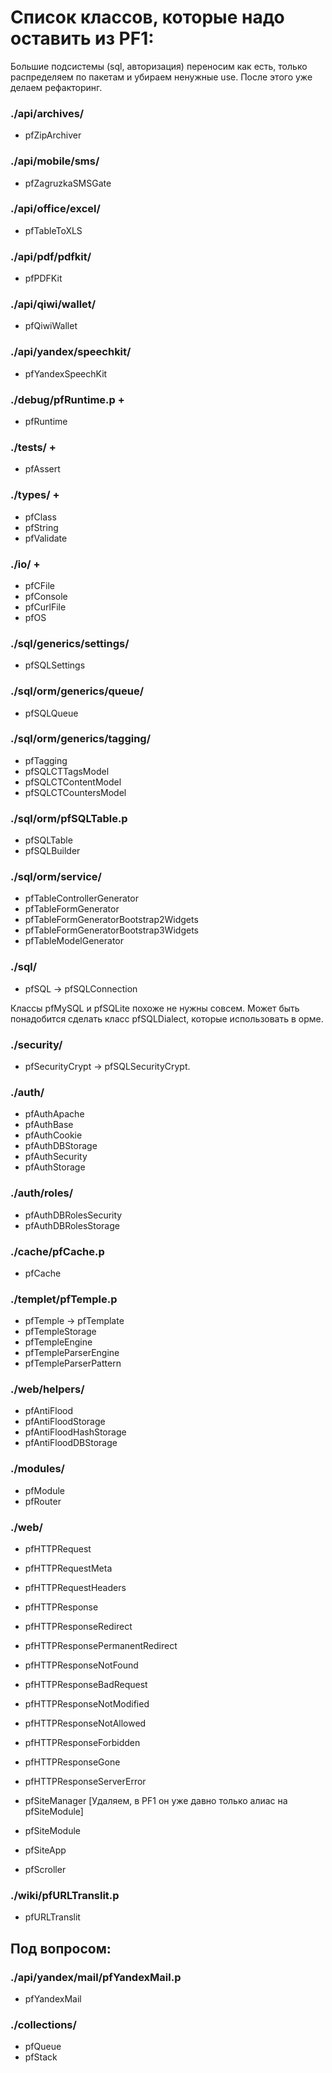 # Список классов, которые надо оставить из PF1:

Большие подсистемы (sql, авторизация) переносим как есть, только распределяем по пакетам и убираем ненужные use. После этого уже делаем рефакторинг.

### ./api/archives/
+ pfZipArchiver

### ./api/mobile/sms/
+ pfZagruzkaSMSGate

### ./api/office/excel/
+ pfTableToXLS

### ./api/pdf/pdfkit/
+ pfPDFKit

### ./api/qiwi/wallet/
+ pfQiwiWallet

### ./api/yandex/speechkit/
+ pfYandexSpeechKit

### ./debug/pfRuntime.p +
+ pfRuntime

### ./tests/ +
+ pfAssert

### ./types/ +
+ pfClass
+ pfString
+ pfValidate

### ./io/ +
+ pfCFile
+ pfConsole
+ pfCurlFile
+ pfOS

### ./sql/generics/settings/
+ pfSQLSettings

### ./sql/orm/generics/queue/
+ pfSQLQueue

### ./sql/orm/generics/tagging/
+ pfTagging
+ pfSQLCTTagsModel
+ pfSQLCTContentModel
+ pfSQLCTCountersModel

### ./sql/orm/pfSQLTable.p
+ pfSQLTable
+ pfSQLBuilder

### ./sql/orm/service/
+ pfTableControllerGenerator
+ pfTableFormGenerator
+ pfTableFormGeneratorBootstrap2Widgets
+ pfTableFormGeneratorBootstrap3Widgets
+ pfTableModelGenerator

### ./sql/
+ pfSQL -> pfSQLConnection

Классы pfMySQL и pfSQLite похоже не нужны совсем. Может быть понадобится сделать класс pfSQLDialect, которые использовать в орме.

### ./security/
+ pfSecurityCrypt -> pfSQLSecurityCrypt.

### ./auth/
+ pfAuthApache
+ pfAuthBase
+ pfAuthCookie
+ pfAuthDBStorage
+ pfAuthSecurity
+ pfAuthStorage

### ./auth/roles/
+ pfAuthDBRolesSecurity
+ pfAuthDBRolesStorage

### ./cache/pfCache.p
+ pfCache

### ./templet/pfTemple.p
+ pfTemple -> pfTemplate
+ pfTempleStorage
+ pfTempleEngine
+ pfTempleParserEngine
+ pfTempleParserPattern

### ./web/helpers/
+ pfAntiFlood
+ pfAntiFloodStorage
+ pfAntiFloodHashStorage
+ pfAntiFloodDBStorage

### ./modules/
+ pfModule
+ pfRouter

### ./web/
+ pfHTTPRequest
+ pfHTTPRequestMeta
+ pfHTTPRequestHeaders

+ pfHTTPResponse
+ pfHTTPResponseRedirect
+ pfHTTPResponsePermanentRedirect
+ pfHTTPResponseNotFound
+ pfHTTPResponseBadRequest
+ pfHTTPResponseNotModified
+ pfHTTPResponseNotAllowed
+ pfHTTPResponseForbidden
+ pfHTTPResponseGone
+ pfHTTPResponseServerError

- pfSiteManager [Удаляем, в PF1 он уже давно только алиас на pfSiteModule]
+ pfSiteModule

+ pfSiteApp
+ pfScroller

### ./wiki/pfURLTranslit.p
+ pfURLTranslit



## Под вопросом:

### ./api/yandex/mail/pfYandexMail.p
* pfYandexMail

### ./collections/
* pfQueue
* pfStack

